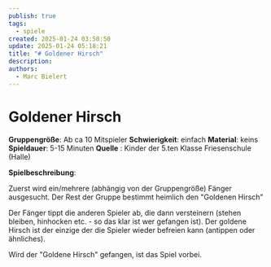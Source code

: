 ```yaml
---
publish: true
tags:
  - spiele
created: 2025-01-24 03:50:50
update: 2025-01-24 05:18:21
title: "# Goldener Hirsch"
description: 
authors:
  - Marc Bielert
---
```


# Goldener Hirsch

**Gruppengröße**: Ab ca 10 Mitspieler
**Schwierigkeit**: einfach
**Material**: keins
**Spieldauer**: 5-15 Minuten
**Quelle** : Kinder der 5.ten Klasse Friesenschule (Halle)

**Spielbeschreibung**:

Zuerst wird ein/mehrere (abhängig von der Gruppengröße) Fänger ausgesucht.
Der Rest der Gruppe bestimmt heimlich den "Goldenen Hirsch"

Der Fänger tippt die anderen Spieler ab, die dann versteinern (stehen bleiben, hinhocken etc. - so das klar ist wer gefangen ist). Der goldene Hirsch ist der einzige der die Spieler wieder befreien kann (antippen oder ähnliches).

Wird der "Goldene Hirsch" gefangen, ist das Spiel vorbei.
